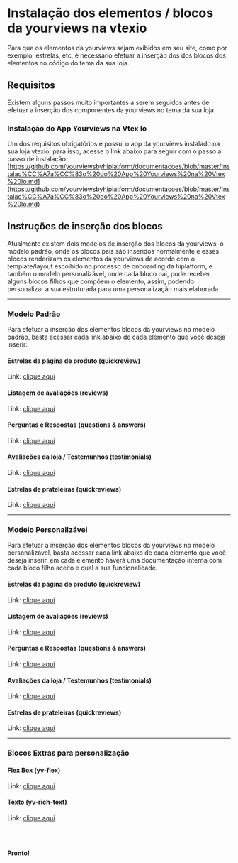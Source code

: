 # Instalação dos elementos / blocos da yourviews na vtexio

Para que os elementos da yourviews sejam exibidos em seu site, como por exemplo, estrelas, etc, é necessário efetuar a inserção dos dos blocos dos elementos no código do tema da sua loja.

## Requisitos

Existem alguns passos muito importantes a serem seguidos antes de efetuar a inserção dos componentes da yourviews no tema da sua loja.

### Instalação do App Yourviews na Vtex Io

Um dos requisitos obrigatórios é possui o app da yourviews instalado na sua loja vtexio, para isso, acesse o link abaixo para seguir com o passo a passo de instalação:
[https://github.com/yourviewsbyhiplatform/documentacoes/blob/master/Instalac%CC%A7a%CC%83o%20do%20App%20Yourviews%20na%20Vtex%20Io.md](https://github.com/yourviewsbyhiplatform/documentacoes/blob/master/Instalac%CC%A7a%CC%83o%20do%20App%20Yourviews%20na%20Vtex%20Io.md)

## Instruções de inserção dos blocos

Atualmente existem dois modelos de inserção dos blocos da yourviews, o modelo padrão, onde os blocos pais são inseridos normalmente e esses blocos renderizam os elementos da yourviews de acordo com o template/layout escolhido no processo de onboarding da hiplatform, e também o modelo personalizável, onde cada bloco pai, pode receber alguns blocos filhos que compõem o elemento, assim, podendo personalizar a sua estruturada para uma personalização mais elaborada.

<hr>

### Modelo Padrão

Para efetuar a inserção dos elementos blocos da yourviews no modelo padrão, basta acessar cada link abaixo de cada elemento que você deseja inserir:

#### Estrelas da página de produto (quickreview)
Link: [clique aqui](https://github.com/yourviewsbyhiplatform/documentacoes/blob/master/Instala%C3%A7%C3%A3o%20padr%C3%A3o%20-%20bloco%20das%20estrelas%20%C3%A2ncoras.md)

#### Listagem de avaliações (reviews)
Link: [clique aqui](https://github.com/yourviewsbyhiplatform/documentacoes/blob/master/Instala%C3%A7%C3%A3o%20padr%C3%A3o%20-%20bloco%20de%20reviews.md)

#### Perguntas e Respostas (questions & answers)
Link: [clique aqui](https://github.com/yourviewsbyhiplatform/documentacoes/blob/master/Instala%C3%A7%C3%A3o%20padr%C3%A3o%20-%20bloco%20de%20perguntas%20e%20respostas.md)

#### Avaliações da loja / Testemunhos (testimonials)
Link: [clique aqui](https://github.com/yourviewsbyhiplatform/documentacoes/blob/master/Instala%C3%A7%C3%A3o%20padr%C3%A3o%20-%20bloco%20dos%20testemunhos.md)

#### Estrelas de prateleiras (quickreviews)
Link: [clique aqui](https://github.com/yourviewsbyhiplatform/documentacoes/blob/master/Instala%C3%A7%C3%A3o%20padr%C3%A3o%20-%20bloco%20das%20estrelas%20de%20prateleira.md)

<hr>

### Modelo Personalizável

Para efetuar a inserção dos elementos blocos da yourviews no modelo personalizável, basta acessar cada link abaixo de cada elemento que você deseja inserir, em cada elemento haverá uma documentação interna com cada bloco filho aceito e qual a sua funcionalidade.

#### Estrelas da página de produto (quickreview)
Link: [clique aqui](https://github.com/yourviewsbyhiplatform/documentacoes/blob/master/Instala%C3%A7%C3%A3o%20personaliz%C3%A1vel%20-%20Bloco%20das%20estrelas%20de%20ancoragem.md)

#### Listagem de avaliações (reviews)
Link: [clique aqui](https://github.com/yourviewsbyhiplatform/documentacoes/blob/master/Instala%C3%A7%C3%A3o%20personaliz%C3%A1vel%20-%20Bloco%20de%20reviews.md)

#### Perguntas e Respostas (questions & answers)
Link: [clique aqui](https://github.com/yourviewsbyhiplatform/documentacoes/blob/master/Instala%C3%A7%C3%A3o%20personaliz%C3%A1vel%20-%20Bloco%20de%20perguntas%20e%20respostas.md)

#### Avaliações da loja / Testemunhos (testimonials)
Link: [clique aqui](https://github.com/yourviewsbyhiplatform/documentacoes/blob/master/Instala%C3%A7%C3%A3o%20personaliz%C3%A1vel%20-%20Bloco%20dos%20testemunhos.md)

#### Estrelas de prateleiras (quickreviews)
Link: [clique aqui](https://github.com/yourviewsbyhiplatform/documentacoes/blob/master/Instala%C3%A7%C3%A3o%20personaliz%C3%A1vel%20-%20Bloco%20das%20estrelas%20de%20prateleira.md)

<hr>

### Blocos Extras para personalização

#### Flex Box (yv-flex)
Link: [clique aqui](https://github.com/yourviewsbyhiplatform/documentacoes/blob/master/Blocos%20Filhos%20-%20Flex%20Box.md)

#### Texto (yv-rich-text)
Link: [clique aqui](#)

<br>
<br>

**Pronto!**
<!--stackedit_data:
eyJoaXN0b3J5IjpbOTM5NzUzMjkzXX0=
-->
